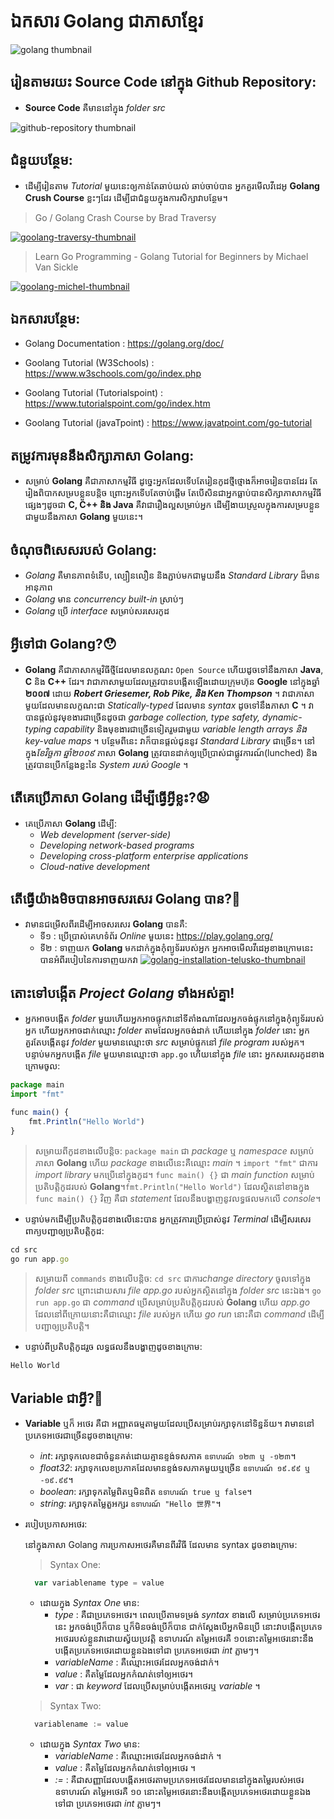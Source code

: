 # ឯកសារ Golang ជាភាសាខ្មែរ

![golang thumbnail](/_thumbnail_doc/golang.jpg "Golang Tutorial")

## រៀនតាមរយះ Source Code នៅក្នុង Github Repository:

- **Source Code** គឺមាននៅក្នុង _folder src_

![github-repository thumbnail](/_thumbnail_doc/github-branches.JPG "Github Repository")

## ជំនួយបន្ថែម:

- ដើម្បីរៀនតាម _Tutorial_ មួយនេះឲ្យកាន់តែឆាប់យល់ ឆាប់ចាប់បាន អ្នកគួរមើលវីដេអូ **Golang Crush Course** ខ្លះៗដែរ ដើម្បីជាជំនួយក្នុងការសិក្សាវាបន្ថែម។

> Go / Golang Crash Course by Brad Traversy

[![goolang-traversy-thumbnail](/_thumbnail_doc/golang-brad-traversy.jpg)](https://www.youtube.com/watch?v=SqrbIlUwR0U "Go / Golang Crash Course")

> Learn Go Programming - Golang Tutorial for Beginners by Michael Van Sickle

[![goolang-michel-thumbnail](/_thumbnail_doc/golang-michael-van-sickle.jpg)](https://www.youtube.com/watch?v=YS4e4q9oBaU&t=142s "Learn Go Programming - Golang Tutorial for Beginners")

## ឯកសារបន្ថែម:

- Golang Documentation : https://golang.org/doc/

- Goolang Tutorial (W3Schools) : https://www.w3schools.com/go/index.php

- Goolang Tutorial (Tutorialspoint) : https://www.tutorialspoint.com/go/index.htm

- Goolang Tutorial (javaTpoint) : https://www.javatpoint.com/go-tutorial

## តម្រូវការមុននឹងសិក្សាភាសា Golang:

- សម្រាប់ **Golang** គឺជាភាសាកម្មវិធី ដូច្នេះអ្នកដែលទើបតែរៀនកូដថ្មីថ្មោងក៏អាចរៀនបានដែរ តែរៀងពិបាកសម្របខ្លួនបន្តិច ព្រោះអ្នកទើបតែចាប់ផ្តើម តែបើសិនជាអ្នកធ្លាប់បានសិក្សាភាសាកម្មវិធីផ្សេងៗដូចជា **C, C++ និង Java** គឺវាជារឿងល្អសម្រាប់អ្នក ដើម្បីងាយស្រួលក្នុងការសម្របខ្លួនជាមួយនឹងភាសា **Golang** មួយនេះ។

## ចំណុចពិសេសរបស់ Golang:

- _Golang_ គឺមានភាពទំនើប, ល្បឿនលឿន និងភ្ជាប់មកជាមួយនឹង _Standard Library_ ដ៏មានអានុភាព
- _Golang_ មាន​ _concurrency built-in_ ស្រាប់ៗ
- _Golang_ ប្រើ _interface_ សម្រាប់សរសេរកូដ

## អ្វីទៅជា Golang?😯

- **Golang** គឺជាភាសាកម្មវិធីថ្មីដែលមានលក្ខណះ `Open Source` ហើយដូចទៅនឹងភាសា **Java**, **C** និង **C++** ដែរ។ វាជាភាសាមួយដែលត្រូវបានបង្កើតឡើងដោយក្រុមហ៊ុន **Google** នៅក្នុងឆ្នាំ **២០០៧** ដោយ _**Robert Griesemer, Rob Pike, និង Ken Thompson**_ ។ វាជាភាសាមួយដែលមានលក្ខណះជា _Statically-typed_ ដែលមាន _syntax_ ដូចទៅនឹងភាសា **C**​ ។ វាបានផ្តល់នូវមុខងារជាច្រើនដូចជា _garbage collection, type safety, dynamic-typing capability_ និងមុខងារជាច្រើនទៀតរួមជាមួយ _variable length arrays និង key-value maps_ ។ បន្ថែមពីនេះ វាក៏បានផ្តល់ជូននូវ _Standard Library_ ជាច្រើន។ នៅក្នុង*ខែវិច្ឆកា ឆ្នាំ២០០៩* ភាសា **Golang** ត្រូវបានដាក់ឲ្យប្រើប្រាស់ជាផ្លូវការណ៍(lunched) និងត្រូវបានប្រើកន្លែងខ្លះនៃ _System របស់ Google_ ។

## តើគេប្រើភាសា Golang ដើម្បីធ្វើអ្វីខ្លះ?😧

- គេប្រើភាសា **Golang** ដើម្បី:
  - _Web development (server-side)_
  - _Developing network-based programs_
  - _Developing cross-platform enterprise applications_
  - _Cloud-native development_

## តើធ្វើយ៉ាងមិចបានអាចសរសេរ Golang បាន?🤔

- វាមានជម្រើសពីរដើម្បីអាចសរសេរ **Golang** បានគឺ:
  - ទី១ : ប្រើប្រាស់គេហទំព័រ _Online_ មួយនេះ https://play.golang.org/
  - ទី២ : ទាញយក **Golang** មកដាក់ក្នុងកុំព្យូទ័ររបស់អ្នក អ្នកអាចមើលវីដេអូខាងក្រោមនេះបានអំពីរបៀបនៃការទាញយកវា
    [![golang-installation-telusko-thumbnail](/_thumbnail_doc/golang-installation-telusko.jpg)](https://www.youtube.com/watch?v=0dnTNElroug "Go Installation | Golang")

## តោះទៅបង្កើត _**Project Golang**_ ទាំងអស់គ្នា!

- អ្នកអាចបង្កើត _folder_ មួយហើយអ្នកអាចផ្ទុកវានៅទីតាំងណាដែលអ្នកចង់ផ្ទុកនៅក្នុងកុំព្យូទ័ររបស់អ្នក​ ហើយអ្នកអាចដាក់ឈ្មោះ _folder_ តាមដែលអ្នកចង់ដាក់ ហើយនៅក្នុង _folder_ នោះ អ្នកគួរតែបង្កើតនូវ _folder_ មួយមានឈ្មោះថា _src_ សម្រាប់ផ្ទុកនៅ _file program_ របស់អ្នក។ បន្ទាប់មកអ្នកបង្កើត _file_ មួយមានឈ្មោះថា `app.go` ហើយនៅក្នុង _file_ នោះ អ្នកសរសេរកូដខាងក្រោមចូល:

```js
package main
import "fmt"

func main() {
	fmt.Println("Hello World")
}
```

> សម្រាយពីកូដខាងលើបន្តិច​: `package main` ជា _package_ ឬ _namespace_ សម្រាប់ភាសា **Golang** ហើយ _package_ ខាងលើនេះគឺឈ្មោះ _main_ ។ `import "fmt"` ជាការ _import library_ មកប្រើនៅក្នុងកូដ។ `func main() {}` ជា _main function_ សម្រាប់ប្រតិបត្តិកូដរបស់ **Golang**។ ​​`fmt.Println("Hello World")` ដែលស្ថិតនៅខាងក្នុង `func main() {}` វិញ គឺជា _statement_ ដែលនឹងបង្ហាញនូវលទ្ធផលមកលើ _console_។

- បន្ទាប់មកដើម្បីប្រតិបត្តិកូដខាងលើនេះបាន អ្នកត្រូវការប្រើប្រាស់នូវ _Terminal_ ដើម្បីសរសេរពាក្យបញ្ជាឲ្យប្រតិបត្តិកូដ:

```js
cd src
go run app.go
```

> សម្រាយពី `commands` ខាងលើបន្តិច: `cd src` ជាការ​ _change directory_ ចូលទៅក្នុង _folder src_ ព្រោះដោយសារ _file app.go_ របស់អ្នកស្ថិតនៅក្នុង _folder src_ នេះឯង។ `go run app.go` ជា​ _command_ ប្រើសម្រាប់ប្រតិបត្តិកូដរបស់ **Golang** ហើយ _app.go_ ដែលនៅពីក្រោយនោះគឺជាឈ្មោះ _file_ របស់អ្នក ហើយ​ _go run_ នោះគឺជា _command_ ដើម្បីបញ្ជាឲ្យប្រតិបត្តិ។

- បន្ទាប់ពីប្រតិបត្តិកូដរួច លទ្ធផលនឹងបង្ហាញដូចខាងក្រោម:

```js
Hello World
```

## Variable ជាអ្វី?👀

- **Variable** ឬក៏ អថេរ គឺជា អញ្ញាតធម្មតាមួយដែលប្រើសម្រាប់រក្សាទុកនៅទិន្នន័យ។ វាមាននៅប្រភេទអថេរជាច្រើនដូចខាងក្រោម:

  - _int_: រក្សាទុកលេខជាចំនួនគត់ដោយគ្មានខ្ទង់ទសភាគ `ឧទាហរណ៍ ១២៣ ឬ -១២៣`។
  - _float32_: រក្សាទុកលេខប្រភាគដែលមានខ្ទង់ទសភាគមួយឬច្រើន `ឧទាហរណ៍ ១៩.៩៩ ឬ -១៩.៩៩`។
  - _boolean_: រក្សាទុកតម្លៃពិតឬមិនពិត `ឧទាហរណ៍ true ឬ false`។
  - _string_: រក្សាទុកតម្លៃតួអក្សរ `ឧទាហរណ៍ "Hello 世界"`។

- របៀបប្រកាសអថេរ:

  នៅក្នុងភាសា Golang ការប្រកាសអថេរគឺមានពីរវិធី ដែលមាន syntax ដូចខាងក្រោម:

  > Syntax One:

  ```js
    var variablename type = value
  ```

  - ដោយក្នុង _Syntax One_ មាន:
    - _type_ : គឺជាប្រភេទអថេរ។ ពេលប្រើតាមទម្រង់ _syntax_ ខាងលើ សម្រាប់ប្រភេទអថេរនេះ អ្នកចង់ប្រើក៏បាន ឬក៏មិនចង់ប្រើក៏បាន ជាក់ស្តែងបើអ្នកមិនប្រើ នោះវាបង្កើតប្រភេទអថេររបស់ខ្លួនវាដោយស្វ័យប្រវត្តិ ឧទាហរណ៍ តម្លៃអថេរគឺ ១០​ នោះតម្លៃអថេរនោះនឹងបង្កើតប្រភេទអថេរដោយខ្លួនឯងទៅជា ប្រភេទអថេរជា _int_ ភ្លាមៗ។
    - _variableName_ : គឺឈ្មោះអថេរដែលអ្នកចង់ដាក់។
    - _value_ : គឺតម្លៃដែលអ្នកកំណត់ទៅឲ្យអថេរ។
    - _var_ : ជា _keyword_ ដែលប្រើសម្រាប់បង្កើតអថេរឬ _variable_ ។

  > Syntax Two:

  ```js
    variablename := value
  ```

  - ដោយក្នុង _Syntax Two_ មាន:
    - _variableName_ : គឺឈ្មោះអថេរដែលអ្នកចង់ដាក់ ។
    - _value_ : គឺតម្លៃដែលអ្នកកំណត់ទៅឲ្យអថេរ ។
    - _:=_ : គឺជាសញ្ញាដែលបង្កើតអថេរតាមប្រភេទអថេរដែលមាននៅក្នុងតម្លៃរបស់អថេរ ឧទាហរណ៍ តម្លៃអថេរគឺ ១០​ នោះតម្លៃអថេរនោះនឹងបង្កើតប្រភេទអថេរដោយខ្លួនឯងទៅជា ប្រភេទអថេរជា _int_ ភ្លាមៗ។
